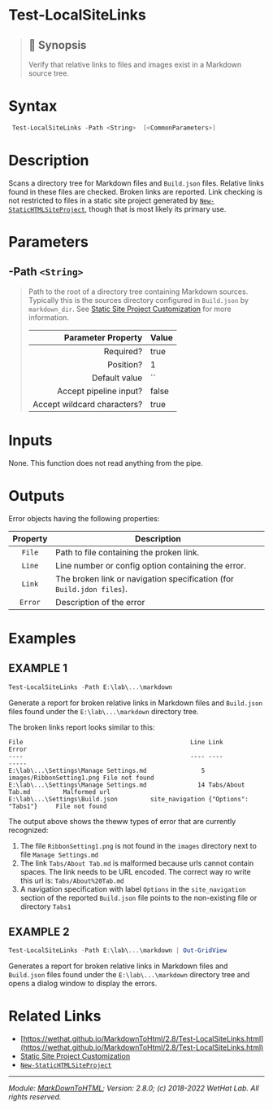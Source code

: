 ﻿#  Test-LocalSiteLinks

> ## :bookmark: Synopsis
> Verify that relative links to files and images exist in a Markdown
> source tree.

# Syntax
```PowerShell
 Test-LocalSiteLinks -Path <String>  [<CommonParameters>] 
```


# Description

Scans a directory tree for Markdown files and `Build.json` files. Relative links found in these
files are checked. Broken links are reported. Link checking is not restricted to files in a
static site project generated by [`New-StaticHTMLSiteProject`](New-StaticHTMLSiteProject.md), though that is most likely its
primary use.





# Parameters
 ## -Path `<String>`
  >Path to the root of a directory tree containing Markdown sources.
 >Typically this is the sources directory configured in `Build.json` by
 >`markdown_dir`. See
 >[Static Site Project Customization](about_MarkdownToHTML.md#static-site-project-customization)
 >for more information.
>
> Parameter Property         | Value
> --------------------------:|:----------
> Required?                  | true
> Position?                  | 1
> Default value              | ``
> Accept pipeline input?     | false
> Accept wildcard characters?| true



# Inputs
None. This function does not read anything from the pipe.


# Outputs
Error objects having the following properties:

| Property | Description                                                           |
| :------: | --------------------------------------------------------------------- |
| `File`   | Path to file containing the proken link.                              |
| `Line`   | Line number or config option containing the error.                    |
| `Link`   | The broken link or navigation specification (for `Build.jdon files`). |
| `Error`  | Description of the error                                              |

# Examples

## EXAMPLE 1

~~~ PowerShell
Test-LocalSiteLinks -Path E:\lab\...\markdown
~~~


Generate a report for broken relative links in Markdown files and `Build.json`
files found under the `E:\lab\...\markdown` directory tree.

The broken links report looks similar to this:
~~~
File                                              Line Link                      Error
----                                              ---- ----                      -----
E:\lab\...\Settings\Manage Settings.md               5 images/RibbonSetting1.png File not found
E:\lab\...\Settings\Manage Settings.md              14 Tabs/About Tab.md         Malformed url
E:\lab\...\Settings\Build.json         site_navigation {"Options": "Tabs1"}     File not found
~~~

The output above shows the theww types of error that are currently recognized:
1. The file `RibbonSetting1.png` is not found in the `images` directory next
   to file `Manage Settings.md`
2. The link `Tabs/About Tab.md` is malformed because urls cannot contain spaces.
   The link needs to be URL encoded. The correct way ro write this url is:
   `Tabs/About%20Tab.md`
3. A navigation specification with label `Options` in the `site_navigation`
   section of the reported `Build.json` file points to the non-existing
   file or directory `Tabs1`












 ## EXAMPLE 2

~~~ PowerShell
Test-LocalSiteLinks -Path E:\lab\...\markdown | Out-GridView
~~~


Generates a report for broken relative links in Markdown files and `Build.json`
files found under the `E:\lab\...\markdown` directory tree and opens a
dialog window to display the errors.














# Related Links

* [https://wethat.github.io/MarkdownToHtml/2.8/Test-LocalSiteLinks.html](https://wethat.github.io/MarkdownToHtml/2.8/Test-LocalSiteLinks.html) 
* [Static Site Project Customization](about_MarkdownToHTML.md#static-site-project-customization) 
* [`New-StaticHTMLSiteProject`](New-StaticHTMLSiteProject.md)

- - -

_Module: [MarkDownToHTML](MarkDownToHTML.md); Version: 2.8.0; (c) 2018-2022 WetHat Lab. All rights reserved._
